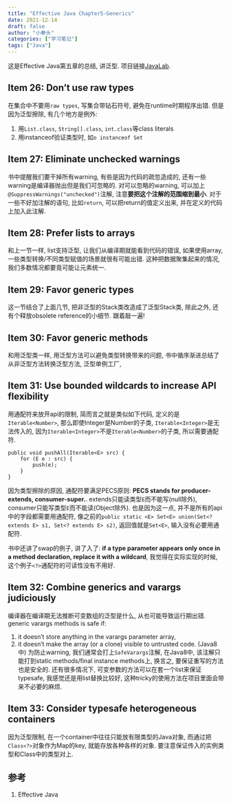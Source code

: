 ```yaml
---
title: "Effective Java Chapter5-Generics"
date: 2021-12-14
draft: false
author: "小拳头"
categories: ["学习笔记"]
tags: ["Java"]
---
```


这是Effective Java第五章的总结, 讲泛型. 项目链接[JavaLab](https://github.com/xqt01/JavaLab).

## Item 26: Don’t use raw types
在集合中不要用`raw types`, 写集合带钻石符号, 避免在runtime时期程序出错. 但是因为泛型擦除, 有几个地方是例外:
1. 用`List.class`, `String[].class`, `int.class`等class literals
2. 用instanceof验证类型时, 如`o instanceof Set`

## Item 27: Eliminate unchecked warnings
书中提醒我们要干掉所有warning, 有些是因为代码的疏忽造成的, 还有一些warning是编译器抛出但是我们可忽略的. 对可以忽略的warning, 可以加上`@SuppressWarnings("unchecked")`注解, 注意**要把这个注解的范围缩到最小**. 对于一些不好加注解的语句, 比如`return`, 可以把return的值定义出来, 并在定义的代码上加入此注解.

## Item 28: Prefer lists to arrays
和上一节一样, list支持泛型, 让我们从编译期就能看到代码的错误, 如果使用array, 一些类型转换/不同类型赋值的场景就很有可能出错. 这种把数据聚集起来的情况, 我们多数情况都要竟可能让元素统一. 

## Item 29: Favor generic types
这一节结合了上面几节, 把非泛型的Stack类改造成了泛型Stack类, 除此之外, 还有个释放obsolete reference的小细节. 跟着敲一遍!

## Item 30: Favor generic methods
和用泛型类一样, 用泛型方法可以避免类型转换带来的问题, 书中循序渐进总结了从非泛型方法转换泛型方法, 泛型单例工厂, 

## Item 31: Use bounded wildcards to increase API flexibility
用通配符来放开api的限制, 简而言之就是类似如下代码, 定义的是`Iterable<Number>`, 那么即使Integer是Number的子类, `Iterable<Integer>`是无法传入的, 因为`Iterable<Integer>`不是`Iterable<Number>`的子类, 所以需要通配符.
```
public void pushAll(Iterable<E> src) {
    for (E e : src) {
        push(e);
    }
}
```
因为类型擦除的原因, 通配符要满足PECS原则: **PECS stands for producer-extends, consumer-super.**. extends只能读类型`E`而不能写(null除外), consumer只能写类型`E`而不能读(Object除外). 也是因为这一点, 并不是所有的api中的字段都需要用通配符, 像之前的`public static <E> Set<E> union(Set<? extends E> s1, Set<? extends E> s2)`, 返回值就是`Set<E>`, 输入没有必要用通配符.

书中还讲了swap的例子, 讲了入了: **if a type parameter appears only once in a method declaration, replace it with a wildcard**, 我觉得在实际实现的时候, 这个例子`<?>`通配符的可读性没有不用好.

## Item 32: Combine generics and varargs judiciously
编译器在编译期无法推断可变数组的泛型是什么, 从也可能导致运行期出错. generic varargs methods is safe if: 
1. it doesn’t store anything in the varargs parameter array,
2. it doesn’t make the array (or a clone) visible to untrusted code. (Java8中)
为防止warning, 我们通常会打上`SafeVarargs`注解, 在Java8中, 该注解只能打到static methods/final instance methods上, 换言之, 要保证重写的方法也是安全的. 
还有很多情况下, 可变参数的方法可以在套一个list来保证typesafe, 我感觉还是用list替换比较好, 这种tricky的使用方法在项目里面会带来不必要的麻烦.

## Item 33: Consider typesafe heterogeneous containers
因为泛型限制, 在一个container中往往只能放有限类型的Java对象, 而通过把`Class<?>`对象作为Map的key, 就能存放各种各样的对象. 要注意保证传入的实例类型和Class中的类型对上. 

## 参考
1. Effective Java
